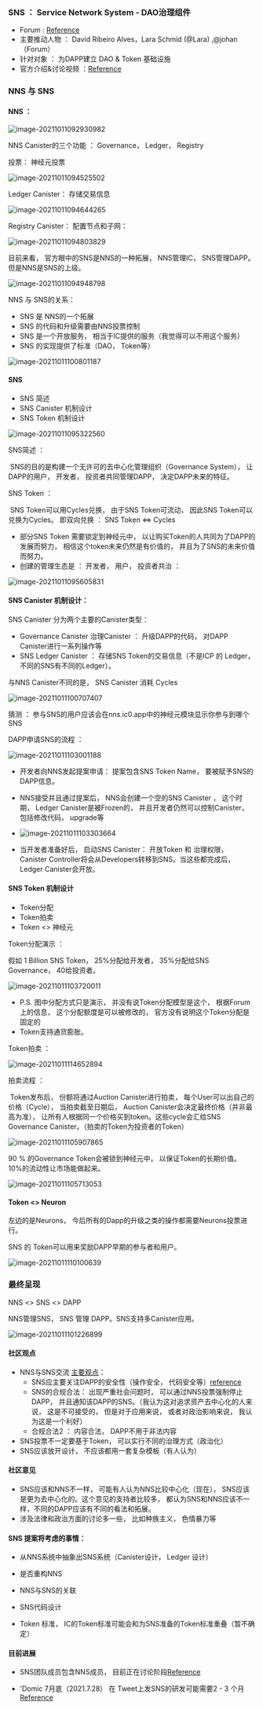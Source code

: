 ### SNS ： Service Network System - DAO治理组件

* Forum : [Reference](https://forum.dfinity.org/t/service-nervous-system-governance-for-dapps/6151)
* 主要推动人物 ： David Ribeiro Alves，Lara Schmid (@Lara) ,@johan（Forum）
* 针对对象 ： 为DAPP建立 DAO & Token 基础设施
* 官方介绍&讨论视频 ：[Reference](https://www.youtube.com/watch?v=L4443aaAP5A)



### NNS 与 SNS

#### NNS ：

![image-20211011092930982](../../images/image-20211011092930982.png)



NNS Canister的三个功能 ： Governance， Ledger， Registry

投票： 神经元投票

![image-20211011094525502](../../images/image-20211011094525502.png)

Ledger Canister： 存储交易信息 

![image-20211011094644265](../../images/image-20211011094644265.png)

Registry Canister： 配置节点和子网：

![image-20211011094803829](../../images/image-20211011094803829.png)

目前来看， 官方眼中的SNS是NNS的一种拓展， NNS管理IC， SNS管理DAPP。但是NNS是SNS的上级。

![image-20211011094948798](image-20211011094948798-16347973566411.png)

NNS 与 SNS的关系：

* SNS 是 NNS的一个拓展
* SNS 的代码和升级需要由NNS投票控制
* SNS 是一个开放服务， 相当于IC提供的服务（我觉得可以不用这个服务）
* SNS 的实现提供了标准（DAO， Token等）

![image-20211011100801187](image-20211011100801187-16347974370652.png)



#### SNS

* SNS 简述
* SNS Canister 机制设计
* SNS Token 机制设计

![image-20211011095322560](image-20211011095322560-16347974523153.png)

SNS简述 ： 

​	SNS的目的是构建一个无许可的去中心化管理组织（Governance System）， 	让DAPP的用户， 开发者， 投资者共同管理DAPP， 决定DAPP未来的特征。

SNS Token ： 

​	SNS Token可以用Cycles兑换， 由于SNS Token可流动， 因此SNS Token可以兑换为Cycles。 即双向兑换 ： SNS Token <=> Cycles

* 部分SNS Token 需要锁定到神经元中， 以让购买Token的人共同为了DAPP的发展而努力， 相信这个token未来仍然是有价值的， 并且为了SNS的未来价值而努力。
* 创建的管理生态是 ： 开发者， 用户， 投资者共治 ：

![image-20211011095605831](../../images/image-20211011095605831.png)



#### SNS Canister 机制设计：

SNS Canister 分为两个主要的Canister类型：

* Governance Canister 治理Canister ： 升级DAPP的代码， 对DAPP Canister进行一系列操作等
* SNS Ledger Canister ： 存储SNS Token的交易信息（不是ICP 的 Ledger， 不同的SNS有不同的Ledger）。

与NNS Canister不同的是， SNS Canister 消耗 Cycles

![image-20211011100707407](../../images/image-20211011100707407.png)

猜测 ： 参与SNS的用户应该会在nns.ic0.app中的神经元模块显示你参与到哪个SNS



DAPP申请SNS的流程 ： 

![image-20211011103001188](../../images/image-20211011103001188.png)

* 开发者向NNS发起提案申请： 提案包含SNS Token Name， 要被赋予SNS的DAPP信息。

* NNS接受并且通过提案后， NNS会创建一个空的SNS Canister ， 这个时期， Ledger Canister是被Frozen的， 并且开发者仍然可以控制Canister， 包括修改代码， upgrade等
* ![image-20211011103303664](../../images/image-20211011103303664.png)

*  当开发者准备好后， 启动SNS Canister： 开放Token 和 治理权限， Canister Controller将会从Developers转移到SNS。当这些都完成后， Ledger Canister会开放。



#### SNS Token 机制设计

* Token分配
* Token拍卖
* Token <> 神经元

Token分配演示 ：

假如 1 Billion SNS Token， 25%分配给开发者，  35%分配给SNS Governance， 40给投资者。

![image-20211011103720011](../../images/image-20211011103720011.png)

* P.S. 图中分配方式只是演示， 并没有说Token分配模型是这个， 根据Forum上的信息， 这个分配额度是可以被修改的， 官方没有说明这个Token分配是固定的
* Token支持通货膨胀。



Token拍卖 ：

![image-20211011114652894](../../images/image-20211011114652894.png)

拍卖流程 ： 

​	Token发布后，  份额将通过Auction Canister进行拍卖， 每个User可以出自己的价格（Cycle）， 当拍卖截至日期后， Auction Canister会决定最终价格（并非最高为准）， 让所有人根据同一个价格买到token。这些cycle会汇给SNS Governance Canister。（拍卖的Token为投资者的Token）

![image-20211011105907865](../../images/image-20211011105907865.png)

90 % 的Governance Token会被锁到神经元中， 以保证Token的长期价值。 10%的流动性让市场能做起来。

![image-20211011105713053](../../images/image-20211011105713053.png)



#### Token <> Neuron

左边的是Neurons， 今后所有的Dapp的升级之类的操作都需要Neurons投票进行。 

SNS 的 Token可以用来奖励DAPP早期的参与者和用户。

![image-20211011110100639](../../images/image-20211011110100639.png)



### 最终呈现

NNS <> SNS <> DAPP

NNS管理SNS， SNS 管理 DAPP。SNS支持多Canister应用。

![image-20211011101226899](../../images/image-20211011101226899.png)



#### 社区观点

* NNS与SNS交流 [主要观点](https://forum.dfinity.org/t/service-nervous-system-governance-for-dapps/6151/5?u=c-b-elite)： 
  * SNS应主要关注DAPP的安全性（操作安全， 代码安全等）[reference](https://forum.dfinity.org/t/service-nervous-system-governance-for-dapps/6151/5?u=c-b-elite)
  * SNS的合规合法： 出现严重社会问题时， 可以通过NNS投票强制停止DAPP， 并且通知该DAPP的SNS。（我认为这对追求资产去中心化的人来说， 这是不可接受的， 但是对于应用来说， 或者对政治影响来说， 我认为这是一个利好）
  * 合规合法2 ： 内容合法， DAPP不用于非法内容
* SNS投票不一定要基于Token， 可以实行不同的治理方式（政治化）
* SNS应该放开设计， 不应该都用一套复杂模板（有人认为）



#### 社区意见

* SNS应该和NNS不一样， 可能有人认为NNS比较中心化（现在）， SNS应该是更为去中心化的。这个意见的支持者比较多， 都认为SNS和NNS应该不一样，不同的DAPP应该有不同的看法和拓展。 
* 涉及法律和政治方面的讨论多一些， 比如种族主义， 色情暴力等



#### SNS 提案将考虑的事情：

* 从NNS系统中抽象出SNS系统（Canister设计， Ledger 设计）
* 是否重构NNS
* NNS与SNS的关联
* SNS代码设计

* Token 标准， IC的Token标准可能会和为SNS准备的Token标准重叠（暂不确定）



#### 目前进展

* SNS团队成员包含NNS成员， 目前正在讨论阶段[Reference](https://forum.dfinity.org/t/service-nervous-system-governance-for-dapps/6151/16?u=c-b-elite)

* 'Domic 7月底（2021.7.28） 在 Tweet上发SNS的研发可能需要2 - 3 个月[Reference](https://forum.dfinity.org/t/service-nervous-system-governance-for-dapps/6151/17?u=c-b-elite)
